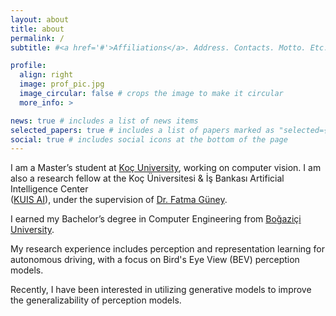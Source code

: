 ```yaml
---
layout: about
title: about
permalink: /
subtitle: #<a href='#'>Affiliations</a>. Address. Contacts. Motto. Etc.

profile:
  align: right
  image: prof_pic.jpg
  image_circular: false # crops the image to make it circular
  more_info: >

news: true # includes a list of news items
selected_papers: true # includes a list of papers marked as "selected={true}"
social: true # includes social icons at the bottom of the page
---
```


I am a Master’s student at [Koç University](https://www.ku.edu.tr/en/), working on computer vision. I am also a research fellow at the Koç Üniversitesi & İş Bankası Artificial Intelligence Center        
([KUIS AI](https://ai.ku.edu.tr/)), under the supervision of [Dr. Fatma Güney](https://mysite.ku.edu.tr/fguney/).

I earned my Bachelor’s degree in Computer Engineering from [Boğaziçi University](https://bogazici.edu.tr/en-US/Index).

My research experience includes perception and representation learning for autonomous driving, with a focus on Bird's Eye View (BEV) perception models. 

Recently, I have been interested in utilizing generative models to improve the generalizability of perception models.


<!-- Write your biography here. Tell the world about yourself. Link to your favorite [subreddit](http://reddit.com). You can put a picture in, too. The code is already in, just name your picture `prof_pic.jpg` and put it in the `img/` folder.

Put your address / P.O. box / other info right below your picture. You can also disable any of these elements by editing `profile` property of the YAML header of your `_pages/about.md`. Edit `_bibliography/papers.bib` and Jekyll will render your [publications page](/al-folio/publications/) automatically.

Link to your social media connections, too. This theme is set up to use [Font Awesome icons](https://fontawesome.com/) and [Academicons](https://jpswalsh.github.io/academicons/), like the ones below. Add your Facebook, Twitter, LinkedIn, Google Scholar, or just disable all of them. -->
